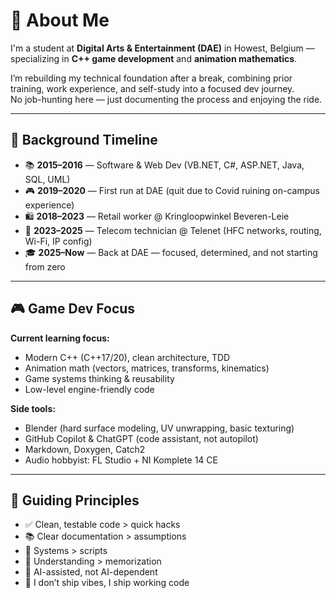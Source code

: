 # 👋 About Me

I'm a student at **Digital Arts & Entertainment (DAE)** in Howest, Belgium —  
specializing in **C++ game development** and **animation mathematics**.

I’m rebuilding my technical foundation after a break, combining prior training, work experience, and self-study into a focused dev journey.  
No job-hunting here — just documenting the process and enjoying the ride.

---

## 🧠 Background Timeline

- 📚 **2015–2016** — Software & Web Dev (VB.NET, C#, ASP.NET, Java, SQL, UML)
- 🎮 **2019–2020** — First run at DAE (quit due to Covid ruining on-campus experience)
- 🛍️ **2018–2023** — Retail worker @ Kringloopwinkel Beveren-Leie
- 🔌 **2023–2025** — Telecom technician @ Telenet (HFC networks, routing, Wi-Fi, IP config)
- 🎓 **2025–Now** — Back at DAE — focused, determined, and not starting from zero

---

## 🎮 Game Dev Focus

**Current learning focus:**
- Modern C++ (C++17/20), clean architecture, TDD
- Animation math (vectors, matrices, transforms, kinematics)
- Game systems thinking & reusability
- Low-level engine-friendly code

**Side tools:**
- Blender (hard surface modeling, UV unwrapping, basic texturing)
- GitHub Copilot & ChatGPT (code assistant, not autopilot)
- Markdown, Doxygen, Catch2
- Audio hobbyist: FL Studio + NI Komplete 14 CE

---

## 📌 Guiding Principles

- ✅ Clean, testable code > quick hacks  
- 📚 Clear documentation > assumptions  
- 🧩 Systems > scripts  
- 🧠 Understanding > memorization  
- 🤖 AI-assisted, not AI-dependent  
- 🚫 I don’t ship vibes, I ship working code
